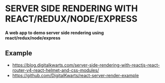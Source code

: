 # SERVER SIDE RENDERING WITH REACT/REDUX/NODE/EXPRESS
<h4>A web app to demo server side rendering using react/redux/node/express<br />

## Example
- https://blog.digitalkwarts.com/server-side-rendering-with-reactjs-react-router-v4-react-helmet-and-css-modules/ <br />
- https://github.com/DigitalKwarts/react-server-render-example <br />
